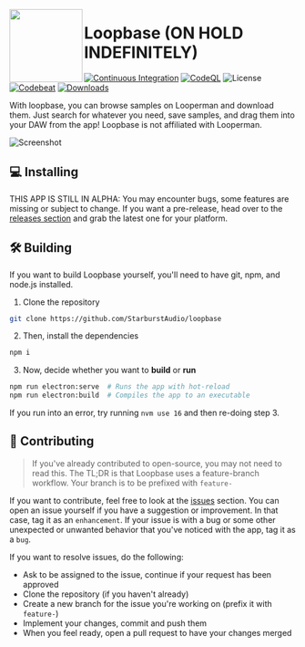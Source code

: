 <p>
  <img src="https://raw.githubusercontent.com/StarburstAudio/loopbase/main/public/icons/png/256x256.png" align="left" width="128px">
</p>

# Loopbase (ON HOLD INDEFINITELY)

[![Continuous Integration](https://github.com/StarburstAudio/loopbase/actions/workflows/CI.yml/badge.svg)](https://github.com/StarburstAudio/loopbase/actions/workflows/CI.yml)
[![CodeQL](https://github.com/StarburstAudio/loopbase/actions/workflows/codeql-analysis.yml/badge.svg)](https://github.com/StarburstAudio/loopbase/actions/workflows/codeql-analysis.yml)
![License](https://img.shields.io/github/license/StarburstAudio/loopbase)
[![Codebeat](https://codebeat.co/badges/760770d0-04c6-4f13-99f9-8ef3e23199ea)](https://codebeat.co/projects/github-com-starburstaudio-loopbase-main)
[![Downloads](https://img.shields.io/github/downloads/StarburstAudio/loopbase/total)](https://github.com/StarburstAudio/loopbase/releases)

With loopbase, you can browse samples on Looperman and download them. Just search for whatever you need, save samples, and drag them into your DAW from the app! Loopbase is not affiliated with Looperman.

![Screenshot](https://user-images.githubusercontent.com/68156346/161435777-439a4893-a842-425e-b7cc-249d031e4503.png)

## 💻 Installing

THIS APP IS STILL IN ALPHA: You may encounter bugs, some features are missing or subject to change. If you want a pre-release, head over to the [releases section](https://github.com/StarburstAudio/loopbase/releases) and grab the latest one for your platform.

## 🛠️ Building

If you want to build Loopbase yourself, you'll need to have git, npm, and node.js installed.

1. Clone the repository

```sh
git clone https://github.com/StarburstAudio/loopbase
```

2. Then, install the dependencies

```sh
npm i
```

3. Now, decide whether you want to **build** or **run**

```sh
npm run electron:serve  # Runs the app with hot-reload
npm run electron:build  # Compiles the app to an executable
```

If you run into an error, try running `nvm use 16` and then re-doing step 3.

## 🙋 Contributing

> If you've already contributed to open-source, you may not need to read this. The TL;DR is that Loopbase uses a feature-branch workflow. Your branch is to be prefixed with `feature-`

If you want to contribute, feel free to look at the [issues](https://github.com/StarburstAudio/loopbase/issues) section. You can open an issue yourself if you have a suggestion or improvement. In that case, tag it as an `enhancement`. If your issue is with a bug or some other unexpected or unwanted behavior that you've noticed with the app, tag it as a `bug`.

If you want to resolve issues, do the following:
  * Ask to be assigned to the issue, continue if your request has been approved
  * Clone the repository (if you haven't already)
  * Create a new branch for the issue you're working on (prefix it with `feature-`)
  * Implement your changes, commit and push them
  * When you feel ready, open a pull request to have your changes merged
